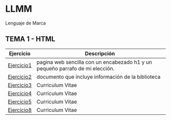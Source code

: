 # LLMM
Lenguaje de Marca
## TEMA 1 - HTML
Ejercicio | Descripción
----------|-----------
[Ejercicio1](/tema1/ej1.html)| pagina web sencilla con un encabezado h1 y un pequeño parrafo de mi elección.
[Ejercicio2](/tema1/ej2.html) | documento que incluye información de la biblioteca
[Ejercicio3](/tema1/ej3.html) |  Curriculum Vitae
[Ejercicio4](/tema1/ej4.html) |  Curriculum Vitae
[Ejercicio5](/tema1/ej5.html) |  Curriculum Vitae
[Ejercicio8](/tema1/ej8.html) |  Curriculum Vitae

